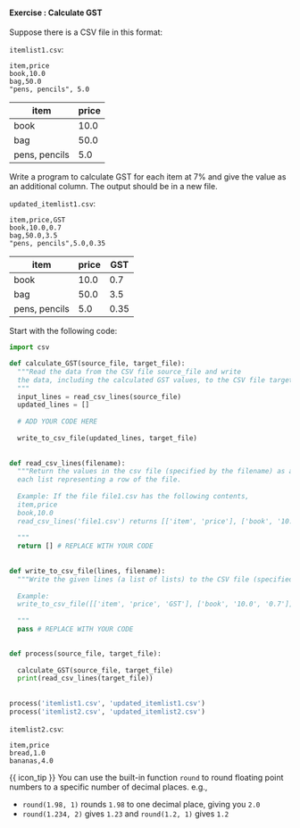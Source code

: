 #### Exercise : Calculate GST

Suppose there is a CSV file in this format:

<include src="inputOutput.md" var-align="middle" boilerplate>
<span id="input">

`itemlist1.csv`:
```
item,price
book,10.0
bag,50.0
"pens, pencils", 5.0
```
</span>
<span id="output">

item|price
 ----|-----
 book|10.0
 bag|50.0
 pens, pencils| 5.0
</span>
</include>

Write a program to calculate GST for each item at 7% and give the value as an additional column. The output should be in a new file.

<include src="inputOutput.md" var-align="middle" boilerplate>
<span id="input">

`updated_itemlist1.csv`:
```
item,price,GST
book,10.0,0.7
bag,50.0,3.5
"pens, pencils",5.0,0.35
```
</span>
<span id="output">

item|price|GST
----|-----|---
book|10.0|0.7
bag|50.0|3.5
pens, pencils| 5.0|0.35
</span>
</include>


Start with the following code:

```python
import csv

def calculate_GST(source_file, target_file):
  """Read the data from the CSV file source_file and write 
  the data, including the calculated GST values, to the CSV file target_file
  """
  input_lines = read_csv_lines(source_file)
  updated_lines = []
  
  # ADD YOUR CODE HERE
  
  write_to_csv_file(updated_lines, target_file)
   
  
def read_csv_lines(filename):
  """Return the values in the csv file (specified by the filename) as a list of lists
  each list representing a row of the file.
  
  Example: If the file file1.csv has the following contents,
  item,price
  book,10.0
  read_csv_lines('file1.csv') returns [['item', 'price'], ['book', '10.0']]
  
  """
  return [] # REPLACE WITH YOUR CODE
  
  
def write_to_csv_file(lines, filename):
  """Write the given lines (a list of lists) to the CSV file (specified by filename)
  
  Example:
  write_to_csv_file([['item', 'price', 'GST'], ['book', '10.0', '0.7']], 'file2.txt')
  
  """
  pass # REPLACE WITH YOUR CODE
  

def process(source_file, target_file):
  
  calculate_GST(source_file, target_file)
  print(read_csv_lines(target_file))
  
  
process('itemlist1.csv', 'updated_itemlist1.csv')
process('itemlist2.csv', 'updated_itemlist2.csv')
```

`itemlist2.csv`:
```
item,price
bread,1.0
bananas,4.0
```

{{ icon_tip }} You can use the built-in function `round` to round floating point numbers to a specific number of decimal places. e.g.,

* `round(1.98, 1)` rounds `1.98` to one decimal place, giving you `2.0`
* `round(1.234, 2)` gives `1.23` and `round(1.2, 1)` gives `1.2`
